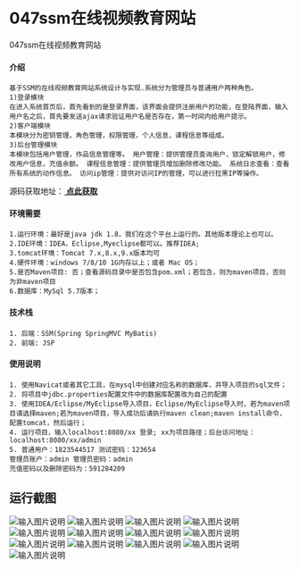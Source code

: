 # 047ssm在线视频教育网站
047ssm在线视频教育网站


#### 介绍
````
基于SSM的在线视频教育网站系统设计与实现.系统分为管理员与普通用户两种角色。
1)登录模块
在进入系统首页后，首先看到的是登录界面，该界面会提供注册用户的功能，在登陆界面，输入用户名之后，首先要发送ajax请求验证用户名是否存在，第一时间内给用户提示。
2)客户端模块
本模块分为密钥管理，角色管理，权限管理，个人信息，课程信息等组成。
3)后台管理模块
本模块包括用户管理，作品信息管理等。 用户管理：提供管理员查询用户，锁定解锁用户，修改用户信息，充值余额。 课程信息管理：提供管理员增加删除修改功能。 系统日志查看：查看所有系统的动作信息。 访问ip管理：提供对访问IP的管理，可以进行拉黑IP等操作。
````
源码获取地址：[ **点此获取** ](http://www.shuyue.fun/?type=productinfo&id=148)

#### 环境需要
```
1.运行环境：最好是java jdk 1.8，我们在这个平台上运行的。其他版本理论上也可以。
2.IDE环境：IDEA，Eclipse,Myeclipse都可以。推荐IDEA;
3.tomcat环境：Tomcat 7.x,8.x,9.x版本均可
4.硬件环境：windows 7/8/10 1G内存以上；或者 Mac OS；
5.是否Maven项目: 否；查看源码目录中是否包含pom.xml；若包含，则为maven项目，否则为非maven项目
6.数据库：MySql 5.7版本；
```

#### 技术栈
```
1. 后端：SSM(Spring SpringMVC MyBatis)
2. 前端: JSP
```

#### 使用说明
```
1. 使用Navicat或者其它工具，在mysql中创建对应名称的数据库，并导入项目的sql文件；
2. 将项目中jdbc.properties配置文件中的数据库配置改为自己的配置
3. 使用IDEA/Eclipse/MyEclipse导入项目，Eclipse/MyEclipse导入时，若为maven项目请选择maven;若为maven项目，导入成功后请执行maven clean;maven install命令，配置tomcat，然后运行；
4. 运行项目，输入localhost:8080/xx 登录; xx为项目路径；后台访问地址：localhost:8080/xx/admin
5. 普通用户：1823544517 测试密码：123654
管理员账户：admin 管理员密码：admin
充值密码以及删除密码为：591284209
```
## 运行截图
![输入图片说明](https://images.gitee.com/uploads/images/2021/0315/104743_b005d9b8_863230.png "屏幕截图.png")
![输入图片说明](https://images.gitee.com/uploads/images/2021/0315/105052_fc0614f5_863230.png "屏幕截图.png")
![输入图片说明](https://images.gitee.com/uploads/images/2021/0315/105103_da7f511b_863230.png "屏幕截图.png")
![输入图片说明](https://images.gitee.com/uploads/images/2021/0315/105113_bf83b2d4_863230.png "屏幕截图.png")
![输入图片说明](https://images.gitee.com/uploads/images/2021/0315/105124_b19f35d6_863230.png "屏幕截图.png")
![输入图片说明](https://images.gitee.com/uploads/images/2021/0315/105134_73363dbb_863230.png "屏幕截图.png")
![输入图片说明](https://images.gitee.com/uploads/images/2021/0315/105147_18d64fab_863230.png "屏幕截图.png")
![输入图片说明](https://images.gitee.com/uploads/images/2021/0315/105156_4a246094_863230.png "屏幕截图.png")
![输入图片说明](https://images.gitee.com/uploads/images/2021/0315/105205_d74e210b_863230.png "屏幕截图.png")
![输入图片说明](https://images.gitee.com/uploads/images/2021/0315/105215_a8098787_863230.png "屏幕截图.png")
![输入图片说明](https://images.gitee.com/uploads/images/2021/0315/105225_8afc1027_863230.png "屏幕截图.png")
![输入图片说明](https://images.gitee.com/uploads/images/2021/0315/105237_95170844_863230.png "屏幕截图.png")
![输入图片说明](https://images.gitee.com/uploads/images/2021/0315/105247_6f53c0ff_863230.png "屏幕截图.png")


